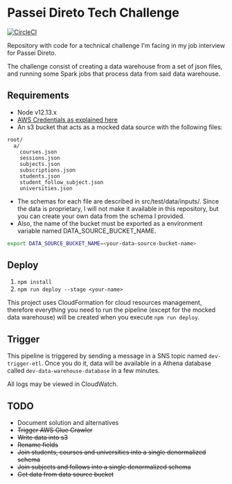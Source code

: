 # Passei Direto Tech Challenge

[![CircleCI](https://circleci.com/gh/fabioaromanini/passei-direto-tech-challenge.svg?style=svg)](https://circleci.com/gh/fabioaromanini/passei-direto-tech-challenge)

Repository with code for a technical challenge I'm facing in my job interview for Passei Direto.

The challenge consist of creating a data warehouse from a set of json files, and running some Spark jobs that process data from said data warehouse.

## Requirements

- Node v12.13.x
- [AWS Credentials as explained here](https://serverless.com/framework/docs/providers/aws/guide/credentials/)
- An s3 bucket that acts as a mocked data source with the following files:

```
root/
  a/
    courses.json
    sessions.json
    subjects.json
    subscriptions.json
    students.json
    student_follow_subject.json
    universities.json
```

- The schemas for each file are described in src/test/data/inputs/. Since the data is proprietary, I will not make it available in this repository, but you can create your own data from the schema I provided.
- Also, the name of the bucket must be exported as a environment variable named DATA_SOURCE_BUCKET_NAME.

```sh
export DATA_SOURCE_BUCKET_NAME=<your-data-source-bucket-name>
```

## Deploy

1. `npm install`
2. `npm run deploy --stage <your-name>`

This project uses CloudFormation for cloud resources management, therefore everything you need to run the pipeline (except for the mocked data warehouse) will be created when you execute `npm run deploy`.

## Trigger

This pipeline is triggered by sending a message in a SNS topic named `dev-trigger-etl`. Once you do it, data will be available in a Athena database called `dev-data-warehouse-database` in a few minutes.

All logs may be viewed in CloudWatch.

## TODO

- Document solution and alternatives
- ~~Trigger AWS Glue Crawler~~
- ~~Write data into s3~~
- ~~Rename fields~~
- ~~Join students, courses and universities into a single denormalized schema~~
- ~~Join subjects and follows into a single denormalized schema~~
- ~~Get data from data source bucket~~
